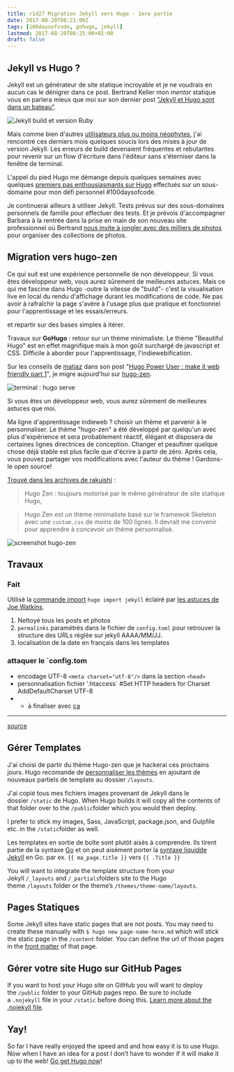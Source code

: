 ```yaml
---
title: r1d27 Migration Jekyll vers Hugo - 1ere partie
date: 2017-08-20T08:21:00Z
tags: [100daysofcode, gohugo, jekyll]
lastmod: 2017-08-20T08:25:00+02:00
draft: false
---
```



## Jekyll vs Hugo ?

Jekyll est un générateur de site statique incroyable et je ne voudrais en aucun cas le dénigrer dans ce post. Bertrand Keller mon *mentor* statique vous en parlera mieux que moi sur son dernier post ["Jekyll et Hugo sont dans un bateau"](https://bertrandkeller.info/2017/07/03/jekyll-hugo-sont-bateau/). 

![Jekyll build et version Ruby](https://monosnap.com/file/kXoJF1LsSSFVsjamdrTw37klKqc7C4.png)

Mais comme bien d'autres [utilisateurs plus ou moins néophytes](https://jamstatic.fr/2017/06/07/migration-de-jekyll-a-hugo/), j'ai rencontré ces derniers mois quelques soucis lors des mises à jour de version Jekyll. Les erreurs de build devenaient fréquentes et rebutantes pour revenir sur un flow d'écriture dans l'éditeur sans s'éterniser dans la fenêtre de terminal.

L'appel du pied Hugo me démange depuis quelques semaines avec quelques [premiers pas enthousiasmants sur Hugo](https://100daysofcode.christopheducamp.com/page/thanks) effectués sur un sous-domaine pour mon défi personnel #100daysofcode.

Je continuerai ailleurs à utiliser Jekyll. Tests prévus sur des  sous-domaines personnels de famille pour effectuer des tests. Et je prévois d'accompagner Barbara à la rentrée dans la prise en main de son nouveau site professionnel où Bertrand [nous invite à jongler avec des milliers de photos](http://jekyll-for-craftman.netlify.com/) pour organiser des collections de photos.


## Migration vers hugo-zen

Ce qui suit est une expérience personnelle de non développeur. Si vous êtes développeur web, vous aurez sûrement de meilleures astuces. Mais ce qui me fascine dans Hugo -outre la vitesse de "build"- c'est la visualisation live en local du rendu d'affichage durant les modifications de code. Ne pas avoir à rafraîchir la page s'avère à l'usage plus que pratique et fonctionnel pour l'apprentissage et les essais/erreurs.

[](https://matjaz.it/tags/hugo-power-user/) et repartir sur des bases simples à itérer.

Travaux sur **GoHugo** : retour sur un thème minimaliste. Le thème "Beautiful Hugo" est en effet magnifique mais à mon goût  surchargé de javascript et CSS. Difficile à aborder pour l'apprentissage, l'indiewebification.

Sur les conseils de [matjaz](https://matjaz.it/) dans son post "[Hugo Power User : make it web friendly part 1](https://matjaz.it/hugo-power-user-make-it-web-friendly-1/)", je migre aujourd'hui sur [hugo-zen](https://github.com/rakuishi/hugo-zen).


![terminal : hugo serve](/img/migration-gohugo/hugo-zen-hugo-serve.png)

Si vous êtes un développeur web, vous aurez sûrement  de meilleures astuces que moi. 

Ma ligne d'apprentissage indieweb ? choisir un thème et parvenir à le personnaliser. Le thème "hugo-zen" a été développé par quelqu'un avec plus d'expérience et sera probablement réactif, élégant et disposera de certaines lignes directrices de conception. Changer et peaufiner quelque chose déjà stable est plus facile que d'écrire à partir de zéro. Après cela, vous pouvez partager vos modifications avec l'auteur du thème ! Gardons-le open source!

[Trouvé dans les archives de rakuishi](https://rakuishi.com/archives/hugo-zen/) : 

> Hugo Zen : toujours motorisé par le même générateur de site statique Hugo, 

> Hugo Zen est un thème minimaliste basé sur le framewok Skeleton avec une `custom.css` de moins de 100 lignes. Il devrait me convenir pour apprendre à concevoir un thème personnalisé.

![screenshot hugo-zen](https://github.com/rakuishi/hugo-zen/blob/master/images/screenshot.png) 

## Travaux

###  Fait 

Utilisé la [commande import](https://gohugo.io/commands/hugo_import_jekyll/) `hugo import jekyll` éclairé par [les astuces de Joe Watkins](https://joe-watkins.io/webdev/migrate-from-jekyll-to-hugo/).

1. Nettoyé tous les posts et photos 
2. `permalinks` paramétrés dans le fichier de `config.toml` pour retrouver la structure des URLs réglée sur jekyll AAAA/MM/JJ.
2. localisation de la date en français dans les templates 


### attaquer le `config.tom

- encodage UTF-8 `<meta charset="utf-8"/>` dans la section `<head>`
- personnalisation fichier '.htaccess` 
    #Set HTTP headers for Charset
    AddDefaultCharset UTF-8
- + à finaliser avec [ça](https://matjaz.it/hugo-power-user-make-it-web-friendly-1/)




----

[source](https://joe-watkins.io/webdev/migrate-from-jekyll-to-hugo/)

## Gérer Templates

J'ai choisi de partir du thème Hugo-zen que je hackerai ces prochains jours. Hugo recomande de [personnaliser les thèmes](https://gohugo.io/themes/customizing/) en ajoutant de nouveaux partiels de template au dossier `/layouts`.

J'ai copié tous mes fichiers images provenant de Jekyll dans le dossier `/static` de Hugo. When Hugo builds it will copy all the contents of that folder over to the `/public`folder which you would then deploy.

I prefer to stick my images, Sass, JavaScript, package.json, and Gulpfile etc. in the `/static`folder as well.

Les templates en sortie de boîte sont plutôt aisés à comprendre. Ils tirent partie de la syntaxe [Go](https://golang.org/) et on peut aisément porter la [syntaxe liquidde Jekyll](https://jekyllrb.com/docs/templates/) en Go. par ex. `{{ ma_page.title }}` vers `{{ .Title }}`

You will want to integrate the template structure from your Jekyll `/_layouts` and `/_partials`folders site to the Hugo theme `/layouts` folder or the theme’s `/themes/theme-name/layouts`.

## Pages Statiques 

Some Jekyll sites have static pages that are not posts. You may need to create these manually with `$ hugo new page-name-here.md` which will stick the static page in the `/content` folder. You can define the url of those pages in the [front matter](https://gohugo.io/content/organization/) of that page.

## Gérer votre site Hugo sur GitHub Pages

If you want to host your Hugo site on GitHub you will want to deploy the `/public` folder to your GitHub pages repo. Be sure to include a `.nojekyll` file in your `/static` before doing this. [Learn more about the .nojekyll file](https://github.com/blog/572-bypassing-jekyll-on-github-pages).

## Yay!

So far I have really enjoyed the speed and and how easy it is to use Hugo. Now when I have an idea for a post I don’t have to wonder if it will make it up to the web! [Go get Hugo now](https://gohugo.io/)!

  





